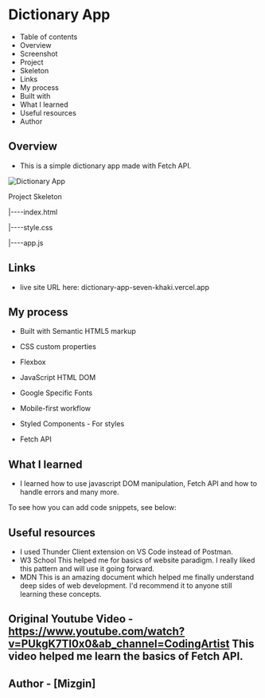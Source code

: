 <h1>Dictionary App</h1>

- Table of contents 
- Overview 
- Screenshot 
- Project 
- Skeleton 
- Links 
- My process 
- Built with 
- What I learned 
- Useful resources 
- Author

## Overview 

-  This is a simple dictionary app made with Fetch API.


![Dictionary App](![image](![image](https://github.com/MizginYildirak/Dictionary-App/assets/101987484/77df0f32-7ec0-4a28-9726-4fb661c24b17)))

Project Skeleton

|----index.html

|----style.css

|----app.js

## Links 

- live site URL here: dictionary-app-seven-khaki.vercel.app

## My process 

- Built with Semantic HTML5 markup

- CSS custom properties

- Flexbox

- JavaScript HTML DOM

- Google Specific Fonts

- Mobile-first workflow

- Styled Components - For styles

- Fetch API

## What I learned 

- I learned how to use javascript DOM manipulation, Fetch API and how to handle errors and many more.

To see how you can add code snippets, see below:

## Useful resources 
- I used Thunder Client extension on VS Code instead of Postman. 
- W3 School This helped me for basics of website paradigm. I really liked this pattern and will use it going forward. 
- MDN  This is an amazing document which helped me finally understand deep sides of web development. I'd recommend it to anyone still learning these concepts.

## Original Youtube Video - https://www.youtube.com/watch?v=PUkgK7TI0x0&ab_channel=CodingArtist This video helped me learn the basics of Fetch API.

## Author - [Mizgin]
